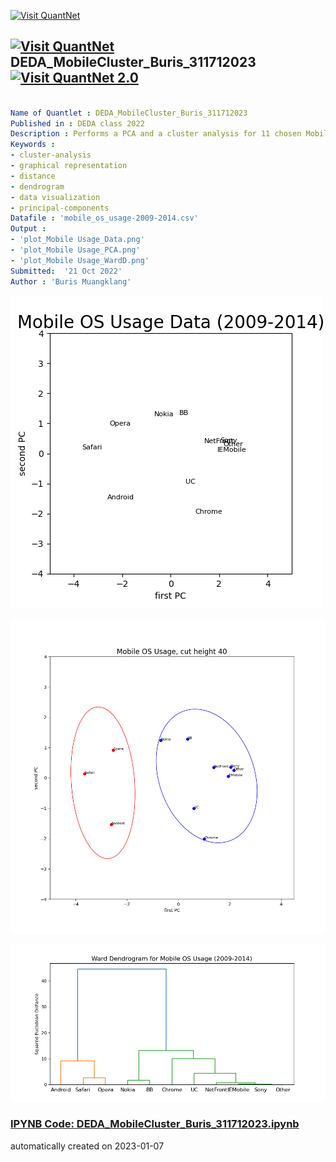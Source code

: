 [<img src="https://github.com/QuantLet/Styleguide-and-FAQ/blob/master/pictures/banner.png" width="888" alt="Visit QuantNet">](http://quantlet.de/)

## [<img src="https://github.com/QuantLet/Styleguide-and-FAQ/blob/master/pictures/qloqo.png" alt="Visit QuantNet">](http://quantlet.de/) **DEDA_MobileCluster_Buris_311712023** [<img src="https://github.com/QuantLet/Styleguide-and-FAQ/blob/master/pictures/QN2.png" width="60" alt="Visit QuantNet 2.0">](http://quantlet.de/)

```yaml

Name of Quantlet : DEDA_MobileCluster_Buris_311712023
Published in : DEDA class 2022
Description : Performs a PCA and a cluster analysis for 11 chosen Mobile OS Usage during 2009-2014 from Freedata Visualization Software.com
Keywords :
- cluster-analysis
- graphical representation
- distance
- dendrogram
- data visualization
- principal-components
Datafile : 'mobile_os_usage-2009-2014.csv'
Output :
- 'plot_Mobile Usage_Data.png'
- 'plot_Mobile Usage_PCA.png'
- 'plot_Mobile Usage_WardD.png'
Submitted:  '21 Oct 2022'
Author : 'Buris Muangklang'

```

![Picture1](plot_Mobile%20Usage_Data.png)

![Picture2](plot_Mobile%20Usage_PCA.png)

![Picture3](plot_Mobile%20Usage_WardD.png)

### [IPYNB Code: DEDA_MobileCluster_Buris_311712023.ipynb](DEDA_MobileCluster_Buris_311712023.ipynb)


automatically created on 2023-01-07